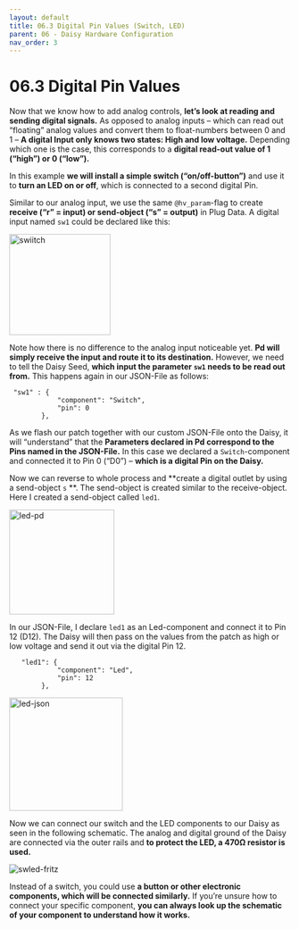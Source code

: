 ```yaml
---
layout: default
title: 06.3 Digital Pin Values (Switch, LED)
parent: 06 - Daisy Hardware Configuration
nav_order: 3
---
```


# 06.3 Digital Pin Values 

Now that we know how to add analog controls, **let’s look at reading and sending digital signals.** As opposed to analog inputs – which can read out “floating” analog values and convert them to float-numbers between 0 and 1 – **A digital Input only knows two states: High and low voltage.** Depending which one is the case, this corresponds to a **digital read-out value of 1 (“high”) or 0 (“low”).**

In this example **we will install a simple switch (“on/off-button”)** and use it to **turn an LED on or off**, which is connected to a second digital Pin.

Similar to our analog input, we use the same `@hv_param`-flag to create **receive (“r” = input) or send-object (“s” = output)** in Plug Data. A digital input named `sw1` could be declared like this:

<img width="181" alt="swiitch" src="https://github.com/user-attachments/assets/6a5e72a9-a059-46d4-bae0-819bc3d9858b" />

Note how there is no difference to the analog input noticeable yet. **Pd will simply receive the input and route it to its destination.** However, we need to tell the Daisy Seed, **which input the parameter `sw1` needs to be read out from.** This happens again in our JSON-File as follows:

```
 "sw1" : {
            "component": "Switch",
            "pin": 0
        },
```

As we flash our patch together with our custom JSON-File onto the Daisy, it will “understand” that the **Parameters declared in Pd correspond to the Pins named in the JSON-File.**
In this case we declared a `Switch`-component and connected it to Pin 0 (“D0”) – **which is a digital Pin on the Daisy.** 

Now we can reverse to whole process and **create a digital outlet by using a send-object `s` **. The send-object is created similar to the receive-object. Here I created a send-object called `led1`.

<img width="188" alt="led-pd" src="https://github.com/user-attachments/assets/2a81fae5-5702-4cc2-a802-47c5583427ef" />

In our JSON-File, I declare `led1` as an Led-component  and connect it to Pin 12 (D12). The Daisy will then pass on the values from the patch as high or low voltage and send it out via the digital Pin 12.

```
   "led1": {
            "component": "Led",
            "pin": 12
        },
```
<img width="203" alt="led-json" src="https://github.com/user-attachments/assets/a584ffde-20b3-484f-bdfa-0b6057c1d38d" />

Now we can connect our switch and the LED components to our Daisy as seen in the following schematic. The analog and digital ground of the Daisy are connected via the outer rails and **to protect the LED, a 470Ω resistor is used.**

![swled-fritz](https://github.com/user-attachments/assets/606d7513-4413-4210-b961-40a3255e8aea)


Instead of a switch, you could use **a button or other electronic components, which will be connected similarly.** If you’re unsure how to connect your specific component, **you can always look up the schematic of your component to understand how it works.**

